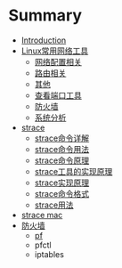 # Summary

* [Introduction](README.md)
* [Linux常用网络工具](linuxchang-yong-wang-luo-gong-ju.md)
  * [网络配置相关](linuxchang-yong-wang-luo-gong-ju/wang-luo-pei-zhi-xiang-guan.md)
  * [路由相关](linuxchang-yong-wang-luo-gong-ju/lu-you-xiang-guan.md)
  * [其他](linuxchang-yong-wang-luo-gong-ju/qi-ta.md)
  * [查看端口工具](linuxchang-yong-wang-luo-gong-ju/cha-kan-duan-kou-gong-ju.md)
  * [防火墙](linuxchang-yong-wang-luo-gong-ju/fang-huo-qiang.md)
  * [系统分析](linuxchang-yong-wang-luo-gong-ju/xi-tong-fen-xi.md)
* [strace](strace.md)
  * [strace命令详解](strace/straceming-ling-xiang-jie.md)
  * [strace命令用法](strace/straceming-ling-yong-fa.md)
  * [strace命令原理](strace/straceming-ling-yuan-li.md)
  * [strace工具的实现原理](strace/stracegong-ju-de-shi-xian-yuan-li.md)
  * [strace实现原理](strace/straceshi-xian-yuan-li.md)
  * [strace命令格式](strace/straceming-ling-ge-shi.md)
  * [strace用法](strace/straceyong-fa.md)
* [strace mac](strace-mac.md)
* [防火墙](fang-huo-qiang.md)
  * [pf](fang-huo-qiang/pf.md)
  * pfctl
  * iptables

